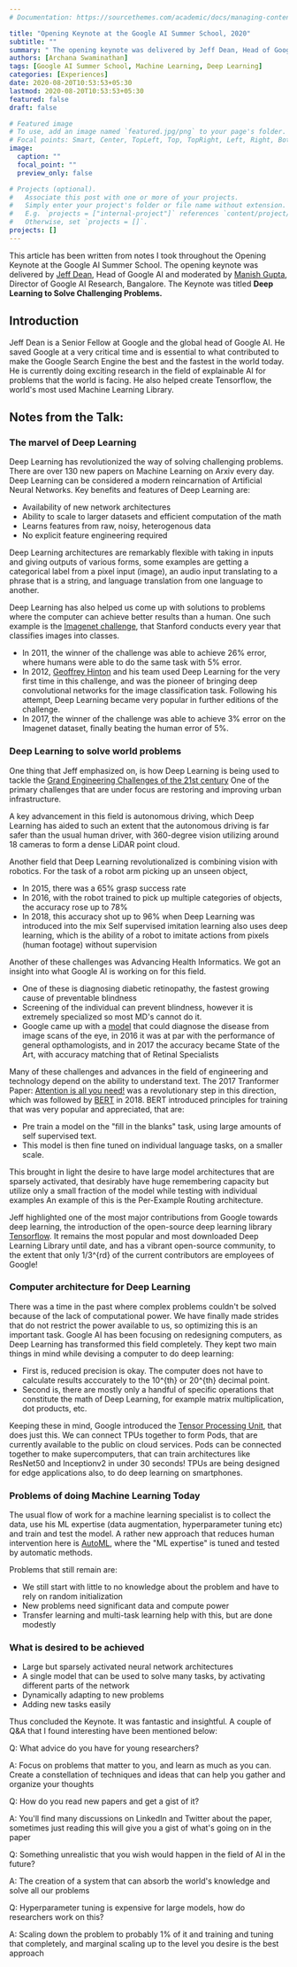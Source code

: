 ```yaml
---
# Documentation: https://sourcethemes.com/academic/docs/managing-content/

title: "Opening Keynote at the Google AI Summer School, 2020"
subtitle: ""
summary: " The opening keynote was delivered by Jeff Dean, Head of Google AI and moderated by Manish Gupta, Director of Google AI Research, Bangalore"
authors: [Archana Swaminathan]
tags: [Google AI Summer School, Machine Learning, Deep Learning]
categories: [Experiences]
date: 2020-08-20T10:53:53+05:30
lastmod: 2020-08-20T10:53:53+05:30
featured: false
draft: false

# Featured image
# To use, add an image named `featured.jpg/png` to your page's folder.
# Focal points: Smart, Center, TopLeft, Top, TopRight, Left, Right, BottomLeft, Bottom, BottomRight.
image:
  caption: ""
  focal_point: ""
  preview_only: false

# Projects (optional).
#   Associate this post with one or more of your projects.
#   Simply enter your project's folder or file name without extension.
#   E.g. `projects = ["internal-project"]` references `content/project/deep-learning/index.md`.
#   Otherwise, set `projects = []`.
projects: []
---
```


This article has been written from notes I took throughout the Opening Keynote at the Google AI Summer School. The opening keynote was delivered by <a href="https://research.google/people/jeff/"> Jeff Dean</a>, Head of Google AI and moderated by <a href="https://research.google/people/106704/">Manish Gupta</a>, Director of Google AI Research, Bangalore. The Keynote was titled <b> Deep Learning to Solve Challenging Problems. </b>

## Introduction

Jeff Dean is a Senior Fellow at Google and the global head of Google AI. He saved Google at a very critical time and is essential to what contributed to make the Google Search Engine the best and the fastest in the world today. He is currently doing exciting research in the field of explainable AI for problems that the world is facing. He also helped create Tensorflow, the world's most used Machine Learning Library.

## Notes from the Talk:

### The marvel of Deep Learning

Deep Learning has revolutionized the way of solving challenging problems. There are over 130 new papers on Machine Learning on Arxiv every day. Deep Learning can be considered a modern reincarnation of Artificial Neural Networks. Key benefits and features of Deep Learning are:

* Availability of new network architectures
* Ability to scale to larger datasets and efficient computation of the math
* Learns features from raw, noisy, heterogenous data
* No explicit feature engineering required

Deep Learning architectures are remarkably flexible with taking in inputs and giving outputs of various forms, some examples are getting a categorical label from a pixel input (image), an audio input translating to a phrase that is a string, and language translation from one language to another.

Deep Learning has also helped us come up with solutions to problems where the computer can achieve better results than a human. One such example is the <a href="http://www.image-net.org/challenges/LSVRC/">Imagenet challenge</a>, that Stanford conducts every year that classifies images into classes.

* In 2011, the winner of the challenge was able to achieve 26% error, where humans were able to do the same task with 5% error.
* In 2012, <a href= "https://scholar.google.co.uk/citations?hl=en&user=JicYPdAAAAAJ">Geoffrey Hinton</a> and his team used Deep Learning for the very first time in this challenge, and was the pioneer of bringing deep convolutional networks for the image classification task. Following his attempt, Deep Learning became very popular in further editions of the challenge.
* In 2017, the winner of the challenge was able to achieve 3% error on the Imagenet dataset, finally beating the human error of 5%.

### Deep Learning to solve world problems
One thing that Jeff emphasized on, is how Deep Learning is being used to tackle the <a href="http://www.engineeringchallenges.org/challenges.aspx">Grand Engineering Challenges of the 21st century</a>
One of the primary challenges that are under focus are restoring and improving urban infrastructure.

A key advancement in this field is autonomous driving, which Deep Learning has aided to such an extent that the autonomous driving is far safer than the usual human driver, with 360-degree vision utilizing around 18 cameras to form a dense LiDAR point cloud. 

Another field that Deep Learning revolutionalized is combining vision with robotics. For the task of a robot arm picking up an unseen object,
* In 2015, there was a 65% grasp success rate
* In 2016, with the robot trained to pick up multiple categories of objects, the accuracy rose up to 78%
* In 2018, this accuracy shot up to 96% when Deep Learning was introduced into the mix
Self supervised imitation learning also uses deep learning, which is the ability of a robot to imitate actions from pixels (human footage) without supervision

Another of these challenges was Advancing Health Informatics. We got an insight into what Google AI is working on for this field. 
* One of these is diagnosing diabetic retinopathy, the fastest growing cause of preventable blindness
* Screening of the individual can prevent blindness, however it is extremely specialized so most MD's cannot do it. 
* Google came up with a <a href="https://ai.googleblog.com/2018/12/improving-effectiveness-of-diabetic.html">model</a> that could diagnose the disease from image scans of the eye, in 2016 it was at par with the performance of general opthamologists, and in 2017 the accuracy became State of the Art, with accuracy matching that of Retinal Specialists

Many of these challenges and advances in the field of engineering and technology depend on the ability to understand text. The 2017 Tranformer Paper: <a href="https://papers.nips.cc/paper/7181-attention-is-all-you-need.pdf"> Attention is all you need!</a> was a revolutionary step in this direction, which was followed by <a href="https://arxiv.org/abs/1810.04805">BERT</a> in 2018. BERT introduced principles for training that was very popular and appreciated, that are:
* Pre train a model on the "fill in the blanks" task, using large amounts of self supervised text.
* This model is then fine tuned on individual language tasks, on a smaller scale.

This brought in light the desire to have large model architectures that are sparsely activated, that desirably have huge remembering capacity but utilize only a small fraction of the model while testing with individual examples
An example of this is the Per-Example Routing architecture.

Jeff highlighted one of the most major contributions from Google towards deep learning, the introduction of the open-source deep learning library <a href="https://www.tensorflow.org/">Tensorflow</a>. It remains the most popular and most downloaded Deep Learning Library until date, and has a vibrant open-source community, to the extent that only 1/3^{rd} of the current contributors are employees of Google!

### Computer architecture for Deep Learning

There was a time in the past where complex problems couldn't be solved because of the lack of computational power. We have finally made strides that do not restrict the power available to us, so optimizing this is an important task. 
Google AI has been focusing on redesigning computers, as Deep Learning has transformed this field completely. They kept two main things in mind while devising a computer to do deep learning:
* First is, reduced precision is okay. The computer does not have to calculate results acccurately to the 10^{th} or 20^{th} decimal point. 
* Second is, there are mostly only a handful of specific operations that constitute the math of Deep Learning, for example matrix multiplication, dot products, etc.

Keeping these in mind, Google introduced the <a href="https://cloud.google.com/tpu/docs/tpus">Tensor Processing Unit</a>, that does just this. We can connect TPUs together to form Pods, that are currently available to the public on cloud services. Pods can be connected together to make supercomputers, that can train architectures like ResNet50 and Inceptionv2 in under 30 seconds! TPUs are being designed for edge applications also, to do deep learning on smartphones.

### Problems of doing Machine Learning Today

The usual flow of work for a machine learning specialist is to collect the data, use his ML expertise (data augmentation, hyperparameter tuning etc) and train and test the model. A rather new approach that reduces human intervention here is <a href="https://en.wikipedia.org/wiki/Automated_machine_learning">AutoML</a>, where the "ML expertise" is tuned and tested by automatic methods.

Problems that still remain are:
* We still start with little to no knowledge about the problem and have to rely on random initialization
* New problems need significant data and compute power
* Transfer learning and multi-task learning help with this, but are done modestly

### What is desired to be achieved

* Large but sparsely activated neural network architectures
* A single model that can be used to solve many tasks, by activating different parts of the network
* Dynamically adapting to new problems
* Adding new tasks easily


Thus concluded the Keynote. It was fantastic and insightful. A couple of Q&A that I found interesting have been mentioned below:

Q: What advice do you have for young researchers?

A: Focus on problems that matter to you, and learn as much as you can. Create a constellation of techniques and ideas that can help you gather and organize your thoughts

Q: How do you read new papers and get a gist of it?

A: You'll find many discussions on LinkedIn and Twitter about the paper, sometimes just reading this will give you a gist of what's going on in the paper

Q: Something unrealistic that you wish would happen in the field of AI in the future?

A: The creation of a system that can absorb the world's knowledge and solve all our problems

Q: Hyperparameter tuning is expensive for large models, how do researchers work on this?

A: Scaling down the problem to probably 1% of it and training and tuning that completely, and marginal scaling up to the level you desire is the best approach


